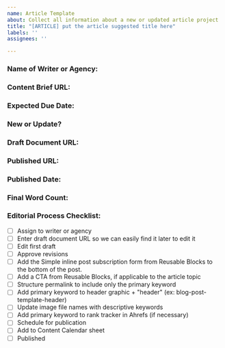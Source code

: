 ```yaml
---
name: Article Template
about: Collect all information about a new or updated article project
title: "[ARTICLE] put the article suggested title here"
labels: ''
assignees: ''

---
```


### Name of Writer or Agency: 

### Content Brief URL: 

### Expected Due Date: 

### New or Update? 

### Draft Document URL: 

### Published URL: 

### Published Date: 

### Final Word Count: 

### Editorial Process Checklist:

- [ ] Assign to writer or agency
- [ ] Enter draft document URL so we can easily find it later to edit it
- [ ] Edit first draft
- [ ] Approve revisions
- [ ] Add the Simple inline post subscription form from Reusable Blocks to the bottom of the post.
- [ ] Add a CTA from Reusable Blocks, if applicable to the article topic
- [ ] Structure permalink to include only the primary keyword
- [ ] Add primary keyword to header graphic + "header" (ex: blog-post-template-header)
- [ ] Update image file names with descriptive keywords
- [ ] Add primary keyword to rank tracker in Ahrefs (if necessary)
- [ ] Schedule for publication
- [ ] Add to Content Calendar sheet
- [ ] Published
